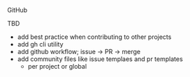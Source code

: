 GitHub

TBD

* add best practice when contributing to other projects
* add gh cli utility
* add github workflow; issue -> PR -> merge
* add community files like issue templaes and pr templates
    * per project or global

[gh-create]: https://docs.github.com/en/github/creating-cloning-and-archiving-repositories
[gh-commit]: https://docs.github.com/en/github/committing-changes-to-your-project
[gh-collaborate]: https://docs.github.com/en/github/collaborating-with-pull-requests
[gh-pullrequests]: https://docs.github.com/en/github/collaborating-with-pull-requests/proposing-changes-to-your-work-with-pull-requests
[gh-cli]: https://cli.github.com/

